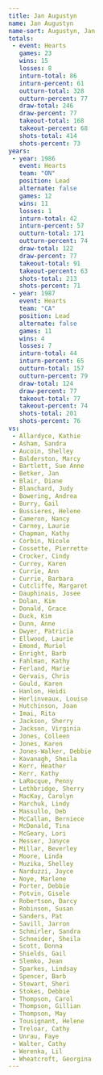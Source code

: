 ```yaml
---
title: Jan Augustyn
name: Jan Augustyn
name-sort: Augustyn, Jan
totals:
 - event: Hearts
   games: 23
   wins: 15
   losses: 8
   inturn-total: 86
   inturn-percent: 61
   outturn-total: 328
   outturn-percent: 77
   draw-total: 246
   draw-percent: 77
   takeout-total: 168
   takeout-percent: 68
   shots-total: 414
   shots-percent: 73
years:
 - year: 1986
   event: Hearts
   team: "ON"
   position: Lead
   alternate: false
   games: 12
   wins: 11
   losses: 1
   inturn-total: 42
   inturn-percent: 57
   outturn-total: 171
   outturn-percent: 74
   draw-total: 122
   draw-percent: 77
   takeout-total: 91
   takeout-percent: 63
   shots-total: 213
   shots-percent: 71
 - year: 1987
   event: Hearts
   team: "CA"
   position: Lead
   alternate: false
   games: 11
   wins: 4
   losses: 7
   inturn-total: 44
   inturn-percent: 65
   outturn-total: 157
   outturn-percent: 79
   draw-total: 124
   draw-percent: 77
   takeout-total: 77
   takeout-percent: 74
   shots-total: 201
   shots-percent: 76
vs:
 - Allardyce, Kathie
 - Asham, Sandra
 - Aucoin, Shelley
 - Balderston, Marcy
 - Bartlett, Sue Anne
 - Betker, Jan
 - Blair, Diane
 - Blanchard, Judy
 - Bowering, Andrea
 - Burry, Gail
 - Bussieres, Helene
 - Cameron, Nancy
 - Carney, Laurie
 - Chapman, Kathy
 - Corbin, Nicole
 - Cossette, Pierrette
 - Crocker, Cindy
 - Currey, Karen
 - Currie, Ann
 - Currie, Barbara
 - Cutcliffe, Margaret
 - Dauphinais, Josee
 - Dolan, Kim
 - Donald, Grace
 - Duck, Kim
 - Dunn, Anne
 - Dwyer, Patricia
 - Ellwood, Laurie
 - Emond, Muriel
 - Enright, Barb
 - Fahlman, Kathy
 - Ferland, Marie
 - Gervais, Chris
 - Gould, Karen
 - Hanlon, Heidi
 - Herlinveaux, Louise
 - Hutchinson, Joan
 - Imai, Rita
 - Jackson, Sherry
 - Jackson, Virginia
 - Jones, Colleen
 - Jones, Karen
 - Jones-Walker, Debbie
 - Kavanagh, Sheila
 - Kerr, Heather
 - Kerr, Kathy
 - LaRocque, Penny
 - Lethbridge, Sherry
 - MacKay, Carolyn
 - Marchuk, Lindy
 - Massullo, Deb
 - McCallan, Berniece
 - McDonald, Tina
 - McGeary, Lori
 - Messer, Janyce
 - Millar, Beverley
 - Moore, Linda
 - Muzika, Shelley
 - Narduzzi, Joyce
 - Noye, Marlene
 - Porter, Debbie
 - Potvin, Gisele
 - Robertson, Darcy
 - Robinson, Susan
 - Sanders, Pat
 - Savill, Jarron
 - Schmirler, Sandra
 - Schneider, Sheila
 - Scott, Donna
 - Shields, Gail
 - Slemko, Jean
 - Sparkes, Lindsay
 - Spencer, Barb
 - Stewart, Sheri
 - Stokes, Debbie
 - Thompson, Carol
 - Thompson, Gillian
 - Thompson, May
 - Tousignant, Helene
 - Treloar, Cathy
 - Unrau, Faye
 - Walter, Cathy
 - Werenka, Lil
 - Wheatcroft, Georgina
---
```

